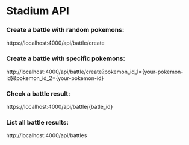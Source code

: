 # Stadium API

### Create a battle with random pokemons:
https://localhost:4000/api/battle/create

### Create a battle with specific pokemons:
http://localhost:4000/api/battle/create?pokemon_id_1={your-pokemon-id}&pokemon_id_2={your-pokemon-id}

### Check a battle result:
https://localhost:4000/api/battle/{batle_id}

### List all battle results:
http://localhost:4000/api/battles
